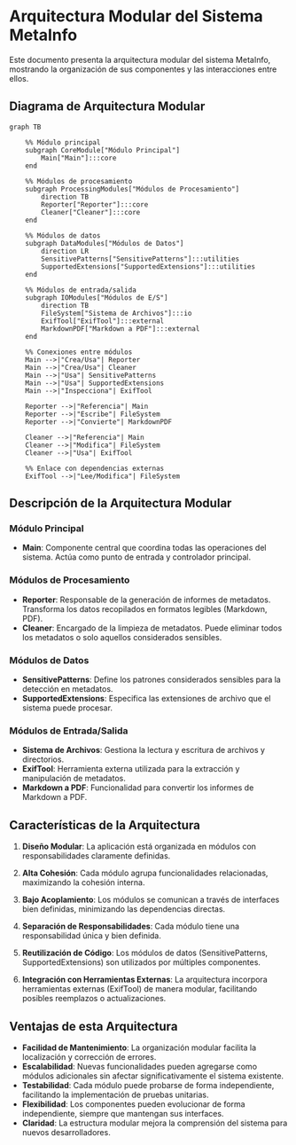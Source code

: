 # Arquitectura Modular del Sistema MetaInfo

Este documento presenta la arquitectura modular del sistema MetaInfo, mostrando la organización de sus componentes y las interacciones entre ellos.

## Diagrama de Arquitectura Modular

```mermaid
graph TB
    
    %% Módulo principal
    subgraph CoreModule["Módulo Principal"]
        Main["Main"]:::core
    end

    %% Módulos de procesamiento
    subgraph ProcessingModules["Módulos de Procesamiento"]
        direction TB
        Reporter["Reporter"]:::core
        Cleaner["Cleaner"]:::core
    end

    %% Módulos de datos
    subgraph DataModules["Módulos de Datos"]
        direction LR
        SensitivePatterns["SensitivePatterns"]:::utilities
        SupportedExtensions["SupportedExtensions"]:::utilities
    end

    %% Módulos de entrada/salida
    subgraph IOModules["Módulos de E/S"]
        direction TB
        FileSystem["Sistema de Archivos"]:::io
        ExifTool["ExifTool"]:::external
        MarkdownPDF["Markdown a PDF"]:::external
    end

    %% Conexiones entre módulos
    Main -->|"Crea/Usa"| Reporter
    Main -->|"Crea/Usa"| Cleaner
    Main -->|"Usa"| SensitivePatterns
    Main -->|"Usa"| SupportedExtensions
    Main -->|"Inspecciona"| ExifTool
    
    Reporter -->|"Referencia"| Main
    Reporter -->|"Escribe"| FileSystem
    Reporter -->|"Convierte"| MarkdownPDF
    
    Cleaner -->|"Referencia"| Main
    Cleaner -->|"Modifica"| FileSystem
    Cleaner -->|"Usa"| ExifTool
    
    %% Enlace con dependencias externas
    ExifTool -->|"Lee/Modifica"| FileSystem
```

## Descripción de la Arquitectura Modular

### Módulo Principal
- **Main**: Componente central que coordina todas las operaciones del sistema. Actúa como punto de entrada y controlador principal.

### Módulos de Procesamiento
- **Reporter**: Responsable de la generación de informes de metadatos. Transforma los datos recopilados en formatos legibles (Markdown, PDF).
- **Cleaner**: Encargado de la limpieza de metadatos. Puede eliminar todos los metadatos o solo aquellos considerados sensibles.

### Módulos de Datos
- **SensitivePatterns**: Define los patrones considerados sensibles para la detección en metadatos.
- **SupportedExtensions**: Especifica las extensiones de archivo que el sistema puede procesar.

### Módulos de Entrada/Salida
- **Sistema de Archivos**: Gestiona la lectura y escritura de archivos y directorios.
- **ExifTool**: Herramienta externa utilizada para la extracción y manipulación de metadatos.
- **Markdown a PDF**: Funcionalidad para convertir los informes de Markdown a PDF.

## Características de la Arquitectura

1. **Diseño Modular**: La aplicación está organizada en módulos con responsabilidades claramente definidas.

2. **Alta Cohesión**: Cada módulo agrupa funcionalidades relacionadas, maximizando la cohesión interna.

3. **Bajo Acoplamiento**: Los módulos se comunican a través de interfaces bien definidas, minimizando las dependencias directas.

4. **Separación de Responsabilidades**: Cada módulo tiene una responsabilidad única y bien definida.

5. **Reutilización de Código**: Los módulos de datos (SensitivePatterns, SupportedExtensions) son utilizados por múltiples componentes.

6. **Integración con Herramientas Externas**: La arquitectura incorpora herramientas externas (ExifTool) de manera modular, facilitando posibles reemplazos o actualizaciones.

## Ventajas de esta Arquitectura

- **Facilidad de Mantenimiento**: La organización modular facilita la localización y corrección de errores.
- **Escalabilidad**: Nuevas funcionalidades pueden agregarse como módulos adicionales sin afectar significativamente el sistema existente.
- **Testabilidad**: Cada módulo puede probarse de forma independiente, facilitando la implementación de pruebas unitarias.
- **Flexibilidad**: Los componentes pueden evolucionar de forma independiente, siempre que mantengan sus interfaces.
- **Claridad**: La estructura modular mejora la comprensión del sistema para nuevos desarrolladores. 